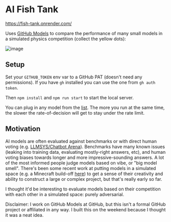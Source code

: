 # AI Fish Tank

https://fish-tank.onrender.com/

Uses [GitHub Models](https://github.com/marketplace/models) to compare the performance of many small models in a simulated physics competition (collect the yellow dots):

![image](https://github.com/user-attachments/assets/0e743bfa-527b-48f9-9d4f-a4d61974c2b5)

## Setup

Set your `GITHUB_TOKEN` env var to a GitHub PAT (doesn't need any permissions). If you have `gh` installed you can use the one from `gh auth token`.

Then `npm install` and `npm run start` to start the local server.

You can plug in any model from the [list](https://github.com/marketplace/models). The more you run at the same time, the slower the rate-of-decision will get to stay under the rate limit.

## Motivation

AI models are often evaluated against benchmarks or with direct human voting (e.g. [LLMSYS/Chatbot Arena](https://lmarena.ai/)). Benchmarks have many known issues (leaking into training data, evaluating mostly-right answers, etc), and human voting biases towards longer and more impressive-sounding answers. A lot of the most informed people judge models based on vibe, or "big model smell". There's been some recent work at putting models in a simulated space (e.g. a Minecraft build-off [here](https://x.com/hamptonism/status/1849537031568781424)) to get a sense of their creativity and ability to construct a large or complex project, but that's really early so far.

I thought it'd be interesting to evaluate models based on their competition with each other in a simulated space: purely adversarial. 

Disclaimer: I work on GitHub Models at GitHub, but this isn't a formal GitHub project or affiliated in any way. I built this on the weekend because I thought it was a neat idea.